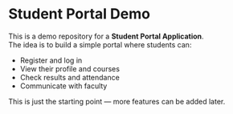 # Student Portal Demo

This is a demo repository for a **Student Portal Application**.  
The idea is to build a simple portal where students can:
- Register and log in
- View their profile and courses
- Check results and attendance
- Communicate with faculty

This is just the starting point — more features can be added later.
